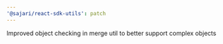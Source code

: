 ```yaml
---
'@sajari/react-sdk-utils': patch
---
```


Improved object checking in merge util to better support complex objects
